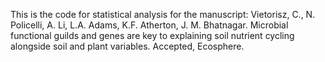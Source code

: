 This is the code for statistical analysis for the manuscript: Vietorisz, C., N. Policelli, A. Li, L.A. Adams, K.F. Atherton, J. M. Bhatnagar. Microbial functional guilds and genes are key to explaining soil nutrient cycling alongside soil and plant variables. Accepted, Ecosphere.

